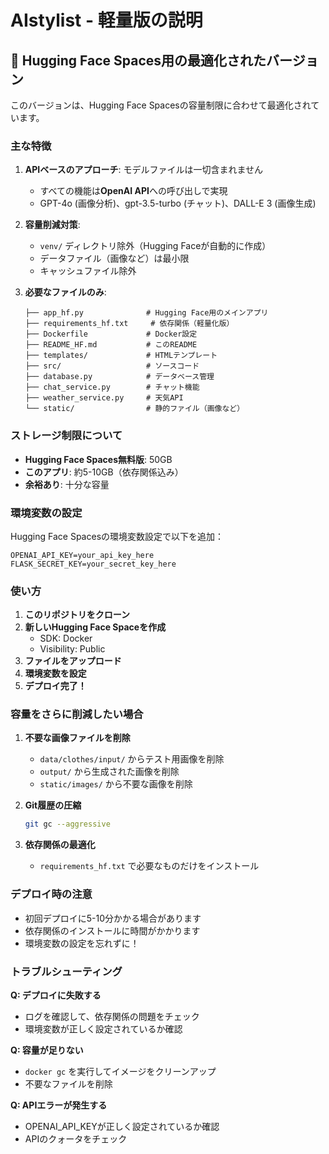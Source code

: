 # AIstylist - 軽量版の説明

## 🎯 Hugging Face Spaces用の最適化されたバージョン

このバージョンは、Hugging Face Spacesの容量制限に合わせて最適化されています。

### 主な特徴

1. **APIベースのアプローチ**: モデルファイルは一切含まれません
   - すべての機能は**OpenAI API**への呼び出しで実現
   - GPT-4o (画像分析)、gpt-3.5-turbo (チャット)、DALL-E 3 (画像生成)

2. **容量削減対策**:
   - `venv/` ディレクトリ除外（Hugging Faceが自動的に作成）
   - データファイル（画像など）は最小限
   - キャッシュファイル除外

3. **必要なファイルのみ**:
   ```
   ├── app_hf.py              # Hugging Face用のメインアプリ
   ├── requirements_hf.txt     # 依存関係（軽量化版）
   ├── Dockerfile             # Docker設定
   ├── README_HF.md           # このREADME
   ├── templates/             # HTMLテンプレート
   ├── src/                   # ソースコード
   ├── database.py            # データベース管理
   ├── chat_service.py        # チャット機能
   ├── weather_service.py     # 天気API
   └── static/                # 静的ファイル（画像など）
   ```

### ストレージ制限について

- **Hugging Face Spaces無料版**: 50GB
- **このアプリ**: 約5-10GB（依存関係込み）
- **余裕あり**: 十分な容量

### 環境変数の設定

Hugging Face Spacesの環境変数設定で以下を追加：

```
OPENAI_API_KEY=your_api_key_here
FLASK_SECRET_KEY=your_secret_key_here
```

### 使い方

1. **このリポジトリをクローン**
2. **新しいHugging Face Spaceを作成**
   - SDK: Docker
   - Visibility: Public
3. **ファイルをアップロード**
4. **環境変数を設定**
5. **デプロイ完了！**

### 容量をさらに削減したい場合

1. **不要な画像ファイルを削除**
   - `data/clothes/input/` からテスト用画像を削除
   - `output/` から生成された画像を削除
   - `static/images/` から不要な画像を削除

2. **Git履歴の圧縮**
   ```bash
   git gc --aggressive
   ```

3. **依存関係の最適化**
   - `requirements_hf.txt` で必要なものだけをインストール

### デプロイ時の注意

- 初回デプロイに5-10分かかる場合があります
- 依存関係のインストールに時間がかかります
- 環境変数の設定を忘れずに！

### トラブルシューティング

**Q: デプロイに失敗する**
- ログを確認して、依存関係の問題をチェック
- 環境変数が正しく設定されているか確認

**Q: 容量が足りない**
- `docker gc` を実行してイメージをクリーンアップ
- 不要なファイルを削除

**Q: APIエラーが発生する**
- OPENAI_API_KEYが正しく設定されているか確認
- APIのクォータをチェック
